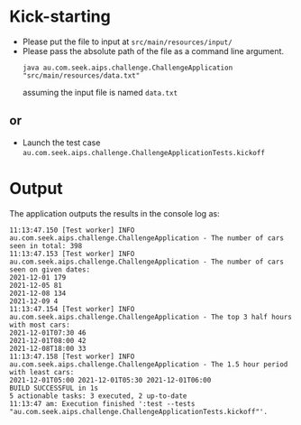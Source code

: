 # Kick-starting
* Please put the file to input at `src/main/resources/input/`
* Please pass the absolute path of the file as a command line argument.
    ```shell
    java au.com.seek.aips.challenge.ChallengeApplication "src/main/resources/data.txt"
    ```
  assuming the input file is named `data.txt`
## or
* Launch the test case `au.com.seek.aips.challenge.ChallengeApplicationTests.kickoff`
# Output
The application outputs the results in the console log as:
```
11:13:47.150 [Test worker] INFO  au.com.seek.aips.challenge.ChallengeApplication - The number of cars seen in total: 398
11:13:47.153 [Test worker] INFO  au.com.seek.aips.challenge.ChallengeApplication - The number of cars seen on given dates: 
2021-12-01 179
2021-12-05 81
2021-12-08 134
2021-12-09 4
11:13:47.154 [Test worker] INFO  au.com.seek.aips.challenge.ChallengeApplication - The top 3 half hours with most cars: 
2021-12-01T07:30 46
2021-12-01T08:00 42
2021-12-08T18:00 33
11:13:47.158 [Test worker] INFO  au.com.seek.aips.challenge.ChallengeApplication - The 1.5 hour period with least cars: 
2021-12-01T05:00 2021-12-01T05:30 2021-12-01T06:00
BUILD SUCCESSFUL in 1s
5 actionable tasks: 3 executed, 2 up-to-date
11:13:47 am: Execution finished ':test --tests "au.com.seek.aips.challenge.ChallengeApplicationTests.kickoff"'.
```


